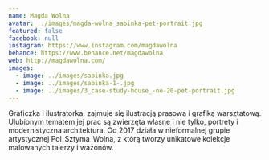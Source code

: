 ```yaml
---
name: Magda Wolna
avatar: ../images/magda-wolna_sabinka-pet-portrait.jpg
featured: false
facebook: null
instagram: https://www.instagram.com/magdawolna
behance: https://www.behance.net/magdawolna
web: http://magdawolna.com/
images:
  - image: ../images/sabinka.jpg
  - image: ../images/sabinka-1-.jpg
  - image: ../images/3_case-study-house_-no-20-pet-portrait.jpg
---
```

Graficzka i ilustratorka, zajmuje się ilustracją prasową i grafiką warsztatową. Ulubionym tematem jej prac są zwierzęta własne i nie tylko, portrety i modernistyczna architektura. Od 2017 działa w nieformalnej grupie artystycznej Pol_Sztyma_Wolna, z którą tworzy unikatowe kolekcje malowanych talerzy i wazonów.